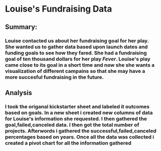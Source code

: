
# Louise's Fundraising Data

## Summary:

### Louise contacted us about her fundraising goal for her play. She wanted us to gather data based upon launch dates and funding goals to see how they fared. She had a fundraising goal of ten thousand dollars for her play *Fever*. Louise's play came close to its goal in a short time and now she she wants a visualization of different campains so that she may have a more succesful fundraising in the future.


## Analysis

### I took the origanal kickstarter sheet and labeled it outcomes based on goals. In a new sheet i created new columns of data for Louise's information she requested. I then gathered the goal,failed,canceled data. I then got the total number of projects. Afterwords i gathered the successful,failed,canceled percentages based on years. Once all the data was collected i created a pivot chart for all the information gathered
